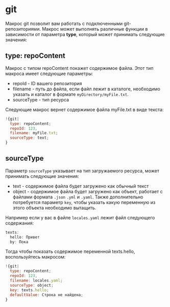 # git

Макрос git позволит вам работать с подключенными git-репозиториями. Макрос может выполнять различные функции в зависимости от параметра **type**, который может принимать следующие значения:

## type: repoContent

Макрос с типом repoContent покажет содержимое файла. Этот тип макроса имеет следующие параметры:
* repoId - ID вашего репозитория
* filename - путь до файла, если файл лежит в каталоге, необходимо указать и каталог в формате `myDirectory/myFile.txt`.
* sourceType - тип ресурса

Следующие макрос вернет содержимое файла myFile.txt в виде текста:
```js 
!{git| 
  type: repoContent;
  repoId: 123,
  filename: myFile.txt;
  sourceType: text;
}
```
## sourceType

Параметр `sourceType` указывает на тип загружаемого ресурса, может принимать следующие значения:
* text - содержимое файла будет загружено как обычный текст
* object - содержимое файла будет загружено как объект, работает с файлами формата `.json` `.yml` и `.yaml`. Также дополнительно потребуется параметр `key`, чтобы указать какую переменную из этого объекта необходимо вытащить. 

Например если у вас в файле `locales.yaml` лежит файл следующего содержания:
```js 
texts:
  hello: Привет
  by: Пока
```

Тогда чтобы показать содержимое переменной texts.hello, воспользуйтесь макросом:
```js 
!{git| 
  type: repoContent;
  repoId: 123,
  filename: locales.yaml;
  sourceType: object;
  key: texts.hello;
  defaultValue: Строка не найдена;
}
```



